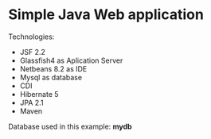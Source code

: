 # Simple Java Web application

Technologies:

- JSF 2.2 
- Glassfish4 as Aplication Server
- Netbeans 8.2 as IDE
- Mysql as database
- CDI 
- Hibernate 5 
- JPA 2.1 
- Maven

Database used in this example: **mydb**
